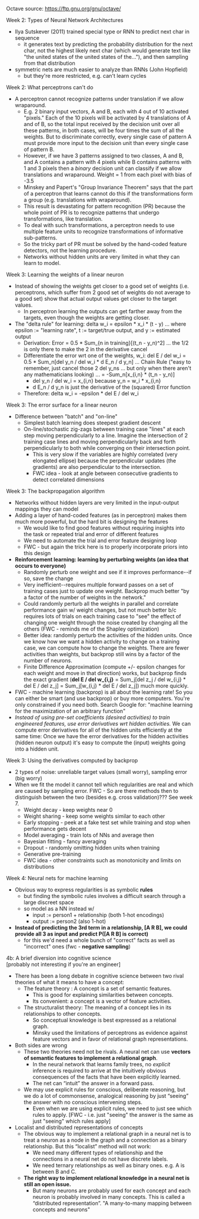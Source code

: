 Octave source: https://ftp.gnu.org/gnu/octave/

Week 2: Types of Neural Network Architectures
* Ilya Sutskever (2011) trained special type or RNN to predict next char in sequence
  * it generates text by predicting the probability distribution for the next char, not the highest likely next char (which would generate text like "the united states of the united states of the..."), and then sampling from that distribution
* symmetric nets are much easier to analyze than RNNs (John Hopfield)
  * but they're more restricted, e.g. can't learn cycles

Week 2: What perceptrons can't do
* A perceptron cannot recognize patterns under translation if we allow wraparound.
  * E.g. 2 binary input vectors, A and B, each with 4 out of 10 activated "pixels."  Each of the 10 pixels will be activated by 4 translations of A and of B, so the total input received by the decision unit over all these patterns, in both cases, will be four times the sum of all the weights.  But to discriminate correctly, every single case of pattern A must provide more input to the decision unit than every single case of pattern B.
  * However, if we have 3 patterns assigned to two classes, A and B, and A contains a pattern with 4 pixels while B contains patterns with 1 and 3 pixels then a *binary* decision unit can classify if we allow translations and wraparound.  Weight = 1 from each pixel with bias of -3.5
  * Minskey and Papert's "Group Invariance Theorem" says that the part of a perceptron that learns cannot do this if the transformations form a group (e.g. translations with wraparound).
  * This result is devastating for pattern recognition (PR) because the whole point of PR is to recognize patterns that undergo transformations, like translation.
  * To deal with such transformations, a perceptron needs to use multiple feature units to recognize transformations of informative sub-patterns.
  * So the tricky part of PR must be solved by the hand-coded feature detectors, not the learning procedure.
  * Networks without hidden units are very limited in what they can learn to model.

Week 3: Learning the weights of a linear neuron
* Instead of showing the weights get closer to a good set of weights (i.e. perceptrons, which suffer from 2 good set of weights do not average to a good set) show that actual output values get closer to the target values.
  * In perceptron learning the outputs can get farther away from the targets, even though the weights are getting closer.
* The "delta rule" for learning: delta w_i = epsilon * x_i * (t - y) ... where epsilon := "learning rate", t := target/true output, and y := estimated output
  * Derivation: Error = 0.5 * Sum_{n in training}[(t_n - y_n)^2] ... the 1/2 is only there to make the 2 in the derivative cancel
  * Differentiate the error wrt one of the weights, w_i: del E / del w_i = 0.5 * Sum_n[del y_n / del w_i * d E_n / d y_n] ... Chain Rule ("easy to remember, just cancel those 2 del y_ns ... but only when there aren't any mathematicians looking) ... = -Sum_n[x_{i,n} * (t_n - y_n)]
    * del y_n / del w_i = x_{i,n} because y_n = w_i * x_{i,n}
    * d E_n / d y_n is just the derivative of the (squared) Error function
  * Therefore: delta w_i = -epsilon * del E / del w_i

Week 3: The error surface for a linear neuron
* Difference between "batch" and "on-line"
  * Simplest batch learning does steepest gradient descent
  * On-line/stochastic zig-zags between training case "lines" at each step moving perpendicularly to a line.  Imagine the intersection of 2 training case lines and moving perpendicularly back and forth perpendicularly to both while converging on their intersection point.
    * This is very slow if the variables are highly correlated (very elongated ellipse) because the perpendicular updates (the gradients) are also perpendicular to the intersection.
    * FWC idea - look at angle between consecutive gradients to detect correlated dimensions

Week 3: The backpropagation algorithm
* Networks without hidden layers are very limited in the input-output mappings they can model
* Adding a layer of hand-coded features (as in perceptron) makes them much more powerful, but the hard bit is designing the features
  * We would like to find good features without requiring insights into the task or repeated trial and error of different features
  * We need to automate the trial and error feature designing loop
  * FWC - but again the trick here is to properly incorporate priors into this design
* **Reinforcement learning: learning by perturbing weights (an idea that occurs to everyone)**
  * Randomly perturb one weight and see if it improves performance--if so, save the change
  * Very inefficient--requires multiple forward passes on a set of training cases just to update one weight.  Backprop much better "by a factor of the number of weights in the network."
  * Could randomly perturb all the weights in parallel and correlate performance gain w/ weight changes, but not much better b/c requires lots of trials on each training case to "see" the effect of changing one weight through the noise created by changing all the others (FWC - reminds me of the Shapley optimization)
  * Better idea: randomly perturb the activities of the hidden units.  Once we know how we want a hidden activity to change on a training case, we can compute how to change the weights.  There are fewer activities than weights, but backprop still wins by a factor of the number of neurons.
  * Finite Difference Approximation (compute +/- epsilon changes for each weight and move in that direction) works, but backprop finds the exact gradient (**del E / del w_{i,j}** = Sum_j[del z_j / del w_{i,j} * del E / del z_j] = Sum_j[w_{i,j} * del E / del z_j]) much more quickly.
 * FWC - machine learning (backprop) is all about the learning rate!  So you can either be smart (and use backprop) or buy more computers.  You're only constrained if you need both.  Search Google for: "machine learning for the maximization of an arbitrary function"
  * *Instead of using pre-set coefficients (desired activities) to train engineered features, use error derivatives wrt hidden activities.*  We can compute error derivatives for all of the hidden units efficiently at the same time: Once we have the error derivatives for the hidden activities (hidden neuron output) it's easy to compute the (input) weights going into a hidden unit.

Week 3: Using the derivatives computed by backprop
* 2 types of noise: unreliable target values (small worry), sampling error (big worry)
* When we fit the model it cannot tell which regularities are real and which are caused by sampling error.  FWC - So are there methods then to distinguish between the two (besides e.g. cross validation)???  See week 7.
  * Weight decay - keep weights near 0
  * Weight sharing - keep some weights similar to each other
  * Early stopping - peek at a fake test set while training and stop when performance gets decent
  * Model averaging - train lots of NNs and average then
  * Bayesian fitting - fancy averaging
  * Dropout - randomly omitting hidden units when training
  * Generative pre-training
  * FWC idea - other constraints such as monotonicity and limits on distributions

Week 4: Neural nets for machine learning
* Obvious way to express regularities is as symbolic **rules**
  * but finding the symbolic rules involves a difficult search through a large discreet space
  * so model as a NN instead w/
    * input := person1 + relationship (both 1-hot encodings)
    * output := person2 (also 1-hot)
* **Instead of predicting the 3rd term in a relationship, [A R B], we could provide all 3 as input and predict P([A R B] is correct)**
  * for this we'd need a whole bunch of "correct" facts as well as "incorrect" ones (fwc - **negative sampling**)

4b: A brief diversion into cognitive science<br/>
[probably not interesting if you're an engineer]
* There has been a long debate in cognitive science between two rival theories of what it means to have a concept:
  * The feature theory : A concept is a set of semantic features.
    * This is good for explaining similarities between concepts.
    * Its convenient: a concept is a vector of feature activities.
  * The structuralist theory: The meaning of a concept lies in its relationships to other concepts.
    * So conceptual knowledge is best expressed as a relational graph.
    * Minsky used the limitations of perceptrons as evidence against feature vectors and in favor of relational graph representations.
* Both sides are wrong
  * These two theories need not be rivals. A neural net can use **vectors of semantic features to implement a relational graph**.
    * In the neural network that learns family trees, no *explicit* inference is required to arrive at the intuitively obvious consequences of the facts that have been explicitly learned.
    * The net can “intuit” the answer in a forward pass.
  * We may use explicit rules for conscious, deliberate reasoning, but we do a lot of commonsense, analogical reasoning by just “seeing” the answer with no conscious intervening steps.
    * Even when we are using explicit rules, we need to just see which rules to apply.  [FWC - i.e. just "seeing" the answer is the same as just "seeing" which rules apply]
* Localist and distributed representations of concepts
  * The obvious way to implement a relational graph in a neural net is to treat a neuron as a node in the graph and a connection as a binary relationship. But this “localist” method will not work:
    * We need many different types of relationship and the connections in a neural net do not have discrete labels.
    * We need ternary relationships as well as binary ones.  e.g. A is between B and C.
  * **The right way to implement relational knowledge in a neural net is still an open issue.**
    * But many neurons are probably used for each concept and each neuron is probably involved in many concepts. This is called a “distributed representation”.  "A many-to-many mapping between concepts and neurons"

